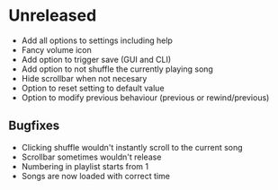 # Unreleased
- Add all options to settings including help
- Fancy volume icon
- Add option to trigger save (GUI and CLI)
- Add option to not shuffle the currently playing song
- Hide scrollbar when not necesary
- Option to reset setting to default value
- Option to modify previous behaviour (previous or rewind/previous)

## Bugfixes
- Clicking shuffle wouldn't instantly scroll to the current song
- Scrollbar sometimes wouldn't release
- Numbering in playlist starts from 1
- Songs are now loaded with correct time

